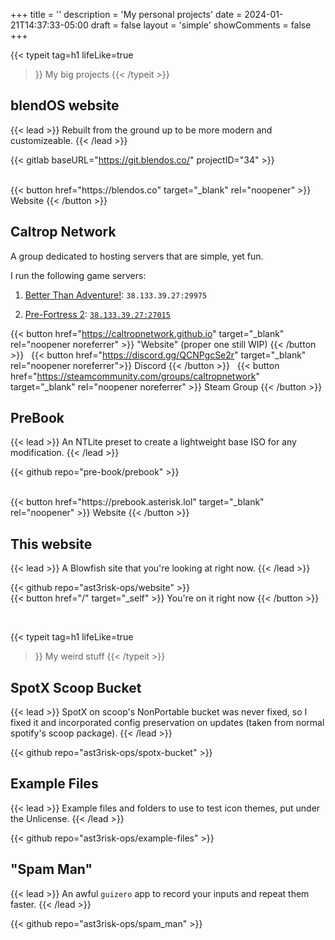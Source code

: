 +++
title = ''
description = 'My personal projects'
date = 2024-01-21T14:37:33-05:00
draft = false
layout = 'simple'
showComments = false
+++

{{< typeit
  tag=h1
  lifeLike=true
  >}}
My big projects
{{< /typeit >}}

## blendOS website

{{< lead >}}
Rebuilt from the ground up to be more modern and customizeable.
{{< /lead >}}

{{< gitlab baseURL="https://git.blendos.co/" projectID="34" >}}

<br>
{{< button href="https://blendos.co" target="_blank" rel="noopener" >}}
Website
{{< /button >}}

## Caltrop Network

A group dedicated to hosting servers that are simple, yet fun.

I run the following game servers:

1. [Better Than Adventure!](https://www.betterthanadventure.net): `38.133.39.27:29975`

1. [Pre-Fortress 2](https://prefortress.com): [`38.133.39.27:27015`](steam://connect/38.133.39.27:27015)

{{< button href="https://caltropnetwork.github.io" target="_blank" rel="noopener noreferrer" >}}
"Website" (proper one still WIP)
{{< /button >}}
&nbsp;
{{< button href="https://discord.gg/QCNPgcSe2r" target="_blank" rel="noopener noreferrer">}}
Discord
{{< /button >}}
&nbsp;
{{< button href="https://steamcommunity.com/groups/caltropnetwork" target="_blank" rel="noopener noreferrer" >}}
Steam Group
{{< /button >}}

## PreBook

{{< lead >}}
An NTLite preset to create a lightweight base ISO for any modification.
{{< /lead >}}

{{< github repo="pre-book/prebook" >}}

<br>
{{< button href="https://prebook.asterisk.lol" target="_blank" rel="noopener" >}}
 Website
{{< /button >}}

## This website

{{< lead >}}
A Blowfish site that you're looking at right now.
{{< /lead >}}

{{< github repo="ast3risk-ops/website" >}}
<br>
{{< button href="/" target="_self" >}}
 You're on it right now
{{< /button >}}

<br>

{{< typeit
  tag=h1
  lifeLike=true
  >}}
My weird stuff
{{< /typeit >}}

## SpotX Scoop Bucket

{{< lead >}}
SpotX on scoop's NonPortable bucket was never fixed, so I fixed it and incorporated config preservation on updates (taken from normal spotify's scoop package).
{{< /lead >}}

{{< github repo="ast3risk-ops/spotx-bucket" >}}

## Example Files

{{< lead >}}
Example files and folders to use to test icon themes, put under the Unlicense.
{{< /lead >}}

{{< github repo="ast3risk-ops/example-files" >}}

## "Spam Man"

{{< lead >}}
An awful `guizero` app to record your inputs and repeat them faster.
{{< /lead >}}

{{< github repo="ast3risk-ops/spam_man" >}}
